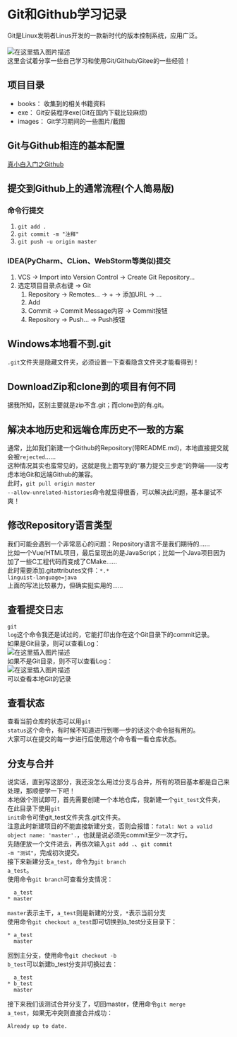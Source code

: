 # Git和Github学习记录

Git是Linux发明者Linus开发的一款新时代的版本控制系统，应用广泛。<br/><br/>
![在这里插入图片描述](https://github.com/ChenYikunReal/git_learning/blob/master/images/Github.PNG?x-oss-process=image/watermark,type_ZmFuZ3poZW5naGVpdGk,shadow_10,text_aHR0cHM6Ly9ibG9nLmNzZG4ubmV0L3dlaXhpbl80Mzg5NjMxOA==,size_16,color_FFFFFF,t_70)
<br/>
这里会试着分享一些自己学习和使用Git/Github/Gitee的一些经验！

## 项目目录
- books： 收集到的相关书籍资料
- exe： Git安装程序exe(Git在国内下载比较麻烦)
- images： Git学习期间的一些图片/截图

## Git与Github相连的基本配置
[真小白入门之Github](https://blog.csdn.net/nmjuzi/article/details/82184818)

## 提交到Github上的通常流程(个人简易版)
### 命令行提交
1. <code>git add .</code>
2. <code>git commit -m "注释"</code>
3. <code>git push -u origin master</code>
### IDEA(PyCharm、CLion、WebStorm等类似)提交
1. VCS → Import into Version Control → Create Git Repository...
2. 选定项目目录点右键 → Git
    1. Repository → Remotes... → + → 添加URL → ...
    2. Add
    2. Commit → Commit Message内容 → Commit按钮
    3. Repository → Push... → Push按钮

## Windows本地看不到.git
<code>.git</code>文件夹是隐藏文件夹，必须设置一下查看隐含文件夹才能看得到！

## DownloadZip和clone到的项目有何不同
据我所知，区别主要就是zip不含.git；而clone到的有.git。

## 解决本地历史和远端仓库历史不一致的方案
通常，比如我们新建一个Github的Repository(带README.md)，本地直接提交就会被<code>rejected</code>……<br/>
这种情况其实也蛮常见的，这就是我上面写到的“暴力提交三步走”的弊端——没考虑本地Git和远端Github的兼容。<br/>
此时，<code>git pull origin master --allow-unrelated-histories</code>命令就显得很香，可以解决此问题，基本屡试不爽！

## 修改Repository语言类型
我们可能会遇到一个非常恶心的问题：Repository语言不是我们期待的……<br/>
比如一个Vue/HTML项目，最后呈现出的是JavaScript；比如一个Java项目因为加了一些C工程代码而变成了CMake……<br/>
此时需要添加.gitattributes文件：<code>\*.\* linguist-language=java</code><br/>
上面的写法比较暴力，但确实挺实用的……

## 查看提交日志
<code>git log</code>这个命令我还是试过的，它能打印出你在这个Git目录下的commit记录。<br/>
如果是Git目录，则可以查看Log：<br/>
![在这里插入图片描述](https://github.com/ChenYikunReal/git_learning/blob/master/images/CorrectLog.PNG?x-oss-process=image/watermark,type_ZmFuZ3poZW5naGVpdGk,shadow_10,text_aHR0cHM6Ly9ibG9nLmNzZG4ubmV0L3dlaXhpbl80Mzg5NjMxOA==,size_16,color_FFFFFF,t_70)
<br/>
如果不是Git目录，则不可以查看Log：<br/>
![在这里插入图片描述](https://github.com/ChenYikunReal/git_learning/blob/master/images/IncorrectLog.PNG?x-oss-process=image/watermark,type_ZmFuZ3poZW5naGVpdGk,shadow_10,text_aHR0cHM6Ly9ibG9nLmNzZG4ubmV0L3dlaXhpbl80Mzg5NjMxOA==,size_16,color_FFFFFF,t_70)
<br/>
可以查看本地Git的记录

## 查看状态
查看当前仓库的状态可以用<code>git status</code>这个命令，有时候不知道进行到哪一步的话这个命令挺有用的。<br/>
大家可以在提交的每一步进行后使用这个命令看一看仓库状态。

## 分支与合并
说实话，直到写这部分，我还没怎么用过分支与合并，所有的项目基本都是自己来处理，那顺便学一下吧！<br/>
本地做个测试即可，首先需要创建一个本地仓库，我新建一个<code>git_test</code>文件夹，在此目录下使用<code>git init</code>命令可使git_test文件夹含.git文件夹。<br/>
注意此时新建项目的不能直接新建分支，否则会报错：<code>fatal: Not a valid object name: 'master'.</code>，也就是说必须先commit至少一次才行。<br/>
先随便放一个文件进去，再依次输入<code>git add .</code>、<code>git commit -m "测试"</code>，完成初次提交。<br/>
接下来新建分支<code>a_test</code>，命令为<code>git branch a_test</code>。<br/>
使用命令<code>git branch</code>可查看分支情况：
```text
  a_test
* master
```
<code>master</code>表示主干，<code>a_test</code>则是新建的分支，<code>\*</code>表示当前分支<br/>
使用命令<code>git checkout a_test</code>即可切换到a_test分支目录下：
```text
* a_test
  master
```
回到主分支，使用命令<code>git checkout -b b_test</code>可以新建b_test分支并切换过去：
```text
  a_test
* b_test
  master
```
接下来我们该测试合并分支了，切回master，使用命令<code>git merge a_test</code>，如果无冲突则直接合并成功：<br/>
```text
Already up to date.
```
